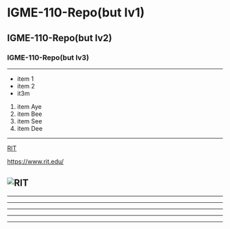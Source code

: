 # IGME-110-Repo(but lv1)
## IGME-110-Repo(but lv2)
### IGME-110-Repo(but lv3)
---

- item 1
- item 2
- it3m

1. item Aye
2. item Bee
3. item See
4. item Dee
---

[RIT](https://www.rit.edu/)

https://www.rit.edu/

![RIT](https://www.rit.edu/brandportal/sites/rit.edu.brandportal/files/inline-images/new_RIT_logo1_RGB_0.png)
---

---

---

---

---

---
